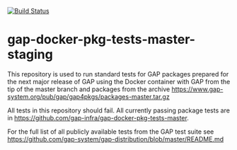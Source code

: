 [![Build Status](https://travis-ci.org/gap-infra/gap-docker-pkg-tests-master-staging.svg?branch=master)](https://travis-ci.org/gap-infra/gap-docker-pkg-tests-master-staging)

# gap-docker-pkg-tests-master-staging

This repository is used to run standard tests for GAP packages prepared
for the next major release of GAP using the Docker container with GAP
from the tip of the master branch and packages from the archive
https://www.gap-system.org/pub/gap/gap4pkgs/packages-master.tar.gz

All tests in this repository should fail. All currently passing package
tests are in https://github.com/gap-infra/gap-docker-pkg-tests-master.

For the full list of all publicly available tests from the GAP test suite
see https://github.com/gap-system/gap-distribution/blob/master/README.md

